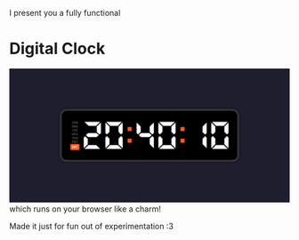 I present you a fully functional
# Digital Clock
![Digital Clock](image.png)
which runs on your browser like a charm!

Made it just for fun out of experimentation :3 
